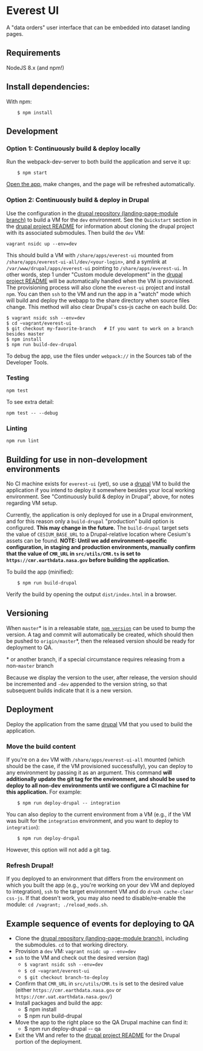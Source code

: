 # Everest UI

A "data orders" user interface that can be embedded into dataset landing pages.

## Requirements

NodeJS 8.x (and npm!)

## Install dependencies:
With npm:

        $ npm install

## Development

### Option 1: Continuously build & deploy locally

Run the webpack-dev-server to both build the application and serve it up:

        $ npm start

[Open the app](http://localhost:8080/), make changes, and the page will be refreshed automatically.

### Option 2: Continuously build & deploy in Drupal

Use the configuration in the
[drupal repository (landing-page-module branch)](https://bitbucket.org/nsidc/drupal/src/landing-page-module/) 
to build a VM for the `dev` environment. See the `Quickstart` section in the
[drupal project README](https://bitbucket.org/nsidc/drupal/src/landing-page-module/README.md) 
for information about cloning the drupal project with its associated submodules.
Then build the `dev` VM:

    vagrant nsidc up --env=dev

This should build a VM with `/share/apps/everest-ui` mounted from
`/share/apps/everest-ui-all/dev/<your-login>`, and a symlink at
`/var/www/drupal/apps/everest-ui` pointing to `/share/apps/everest-ui`. In other
words, step 1 under "Custom module development" in the 
[drupal project README](https://bitbucket.org/nsidc/drupal/src/landing-page-module/README.md) 
will be automatically handled when the VM is provisioned. The provisioning
process will also clone the `everest-ui` project and install `npm`. You can then
`ssh` to the VM and run the app in a "watch" mode which will build and deploy
the webapp to the share directory when source files change. This method will
also clear Drupal's css-js cache on each build. Do:

    $ vagrant nsidc ssh --env=dev
    $ cd ~vagrant/everest-ui
    $ git checkout my-favorite-branch   # If you want to work on a branch besides master
    $ npm install
    $ npm run build-dev-drupal

To debug the app, use the files under `webpack://` in the Sources tab of the Developer Tools.

### Testing

    npm test

To see extra detail:

    npm test -- --debug

### Linting

    npm run lint

## Building for use in non-development environments

No CI machine exists for `everest-ui` (yet), so use a
[drupal](https://bitbucket.org/nsidc/drupal/src/landing-page-module/) VM to
build the application if you intend to deploy it somewhere besides your
local working environment.  See "Continuously build & deploy in Drupal", above,
for notes regarding VM setup.

Currently, the application is only deployed for use in a Drupal
environment, and for this reason only a `build-drupal` "production" build option
is configured.  **This may change in the future.** The `build-drupal` target
sets the value of `CESIUM_BASE_URL` to a Drupal-relative location where
Cesium's assets can be found.
**NOTE: Until we add environment-specific configuration, in staging and
production environments, manually confirm that
the value of `CMR_URL` in `src/utils/CMR.ts` is set to
`https://cmr.earthdata.nasa.gov` before building the application.**

To build the app (minified):

        $ npm run build-drupal

Verify the build by opening the output `dist/index.html` in a browser.

## Versioning

When `master`\* is in a releasable state, [`npm
version`](https://docs.npmjs.com/cli/version) can be used to bump the version. A
tag and commit will automatically be created, which should then be pushed to
`origin/master`\*, then the released version should be ready for deployment to
QA.

\* or another branch, if a special circumstance requires releasing from a
non-`master` branch

Because we display the version to the user, after release, the version should be
incremented and `-dev` appended to the version string, so that subsequent builds
indicate that it is a new version.

## Deployment

Deploy the application from the same [drupal](https://bitbucket.org/nsidc/drupal/src/landing-page-module/)
VM that you used to build the application.

### Move the build content

If you're on a `dev` VM with `/share/apps/everest-ui-all` mounted (which should
be the case, if the VM provisioned successfully), you can deploy to any
environment by passing it as an argument. This command **will additionally
update the git tag for the environment, and should be used to deploy to all
non-dev environments until we configure a CI machine for this application.** For
example:

        $ npm run deploy-drupal -- integration

You can also deploy to the current environment from a VM (e.g., if the VM was
built for the `integration` environment, and you want to deploy to `integration`):

        $ npm run deploy-drupal

However, this option will not add a git tag.

### Refresh Drupal!

If you deployed to an environment that differs from the environment on which you
built the app (e.g., you're working on your dev VM and deployed to integration),
`ssh` to the target environment VM and do `drush cache-clear css-js`. If that
doesn't work, you may also need to disable/re-enable the module: `cd /vagrant; ./reload_mods.sh`.

## Example sequence of events for deploying to QA

  * Clone the [drupal repository (landing-page-module branch)](https://bitbucket.org/nsidc/drupal/src/landing-page-module/), including the submodules. `cd` to that working directory.
  * Provision a `dev` VM: `vagrant nsidc up --env=dev`
  * `ssh` to the VM and check out the desired version (tag)
      * `$ vagrant nsidc ssh --env=dev`
      * `$ cd ~vagrant/everest-ui`
      * `$ git checkout branch-to-deploy`
  * Confirm that `CMR_URL` in `src/utils/CMR.ts` is set to
    the desired value (either `https://cmr.earthdata.nasa.gov` or `https://cmr.uat.earthdata.nasa.gov/`)
  * Install packages and build the app:
      *  $ npm install
      *  $ npm run build-drupal
  * Move the app to the right place so the QA Drupal machine can find it:
      *  $ npm run deploy-drupal -- qa
  * Exit the VM and refer to the
    [drupal project README](https://bitbucket.org/nsidc/drupal/src/landing-page-module/README.md) 
    for the Drupal portion of the deployment.
